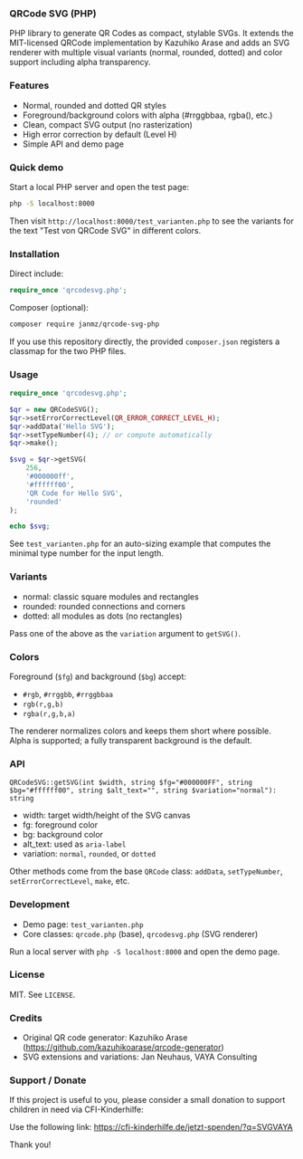 ### QRCode SVG (PHP)

PHP library to generate QR Codes as compact, stylable SVGs. It extends the MIT-licensed QRCode implementation by Kazuhiko Arase and adds an SVG renderer with multiple visual variants (normal, rounded, dotted) and color support including alpha transparency.

### Features

- Normal, rounded and dotted QR styles
- Foreground/background colors with alpha (#rrggbbaa, rgba(), etc.)
- Clean, compact SVG output (no rasterization)
- High error correction by default (Level H)
- Simple API and demo page

### Quick demo

Start a local PHP server and open the test page:

```bash
php -S localhost:8000
```

Then visit `http://localhost:8000/test_varianten.php` to see the variants for the text "Test von QRCode SVG" in different colors.

### Installation

Direct include:

```php
require_once 'qrcodesvg.php';
```

Composer (optional):

```bash
composer require janmz/qrcode-svg-php
```

If you use this repository directly, the provided `composer.json` registers a classmap for the two PHP files.

### Usage

```php
require_once 'qrcodesvg.php';

$qr = new QRCodeSVG();
$qr->setErrorCorrectLevel(QR_ERROR_CORRECT_LEVEL_H);
$qr->addData('Hello SVG');
$qr->setTypeNumber(4); // or compute automatically
$qr->make();

$svg = $qr->getSVG(
	256,
	'#000000ff',
	'#ffffff00',
	'QR Code for Hello SVG',
	'rounded'
);

echo $svg;
```

See `test_varianten.php` for an auto-sizing example that computes the minimal type number for the input length.

### Variants

- normal: classic square modules and rectangles
- rounded: rounded connections and corners
- dotted: all modules as dots (no rectangles)

Pass one of the above as the `variation` argument to `getSVG()`.

### Colors

Foreground (`$fg`) and background (`$bg`) accept:

- `#rgb`, `#rrggbb`, `#rrggbbaa`
- `rgb(r,g,b)`
- `rgba(r,g,b,a)`

The renderer normalizes colors and keeps them short where possible. Alpha is supported; a fully transparent background is the default.

### API

`QRCodeSVG::getSVG(int $width, string $fg="#000000FF", string $bg="#ffffff00", string $alt_text="", string $variation="normal"): string`

- width: target width/height of the SVG canvas
- fg: foreground color
- bg: background color
- alt_text: used as `aria-label`
- variation: `normal`, `rounded`, or `dotted`

Other methods come from the base `QRCode` class: `addData`, `setTypeNumber`, `setErrorCorrectLevel`, `make`, etc.

### Development

- Demo page: `test_varianten.php`
- Core classes: `qrcode.php` (base), `qrcodesvg.php` (SVG renderer)

Run a local server with `php -S localhost:8000` and open the demo page.

### License

MIT. See `LICENSE`.

### Credits

- Original QR code generator: Kazuhiko Arase (https://github.com/kazuhikoarase/qrcode-generator)
- SVG extensions and variations: Jan Neuhaus, VAYA Consulting


### Support / Donate

If this project is useful to you, please consider a small donation to support children in need via CFI-Kinderhilfe:

Use the following link: https://cfi-kinderhilfe.de/jetzt-spenden/?q=SVGVAYA

Thank you!


